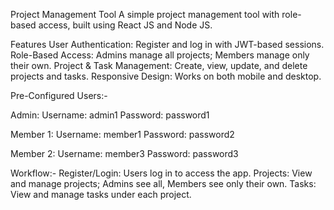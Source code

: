 Project Management Tool
A simple project management tool with role-based access, built using React JS and Node JS.

Features
  User Authentication: Register and log in with JWT-based sessions.
  Role-Based Access: Admins manage all projects; Members manage only their own.
  Project & Task Management: Create, view, update, and delete projects and tasks.
  Responsive Design: Works on both mobile and desktop.

Pre-Configured Users:-

Admin:
    Username: admin1
    Password: password1

Member 1:
    Username: member1
    Password: password2

Member 2:
    Username: member3
    Password: password3

Workflow:-
 Register/Login: Users log in to access the app.
 Projects: View and manage projects; Admins see all, Members see only their own.
 Tasks: View and manage tasks under each project.
